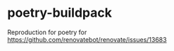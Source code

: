 # poetry-buildpack
Reproduction for poetry for https://github.com/renovatebot/renovate/issues/13683
